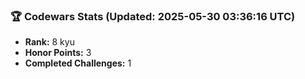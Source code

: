 ### 🏆 Codewars Stats (Updated: 2025-05-30 03:36:16 UTC)

- **Rank:** 8 kyu
- **Honor Points:** 3
- **Completed Challenges:** 1
